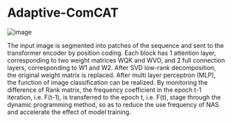 # Adaptive-ComCAT
![image](https://github.com/user-attachments/assets/f76eef9c-f4a1-4920-b428-704dcf0bd439)

The input image is segmented into patches of the sequence and sent to the transformer encoder by position coding. Each block has 1 attention layer, corresponding to two weight matrices WQK and WVO, and 2 full connection layers, corresponding to W1 and W2. After SVD low-rank decomposition, the original weight matrix is replaced. After multi layer perceptron (MLP), the function of image classification can be realized. By monitoring the difference of Rank matrix, the frequency coefficient in the epoch t-1 iteration, i.e. F(t-1), is transferred to the epoch t, i.e. F(t), stage through the dynamic programming method, so as to reduce the use frequency of NAS and accelerate the effect of model training.
